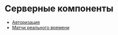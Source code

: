 # Серверные компоненты

- [Авторизация](auth/README.md)
- [Матчи реального времени](matches/README.md)